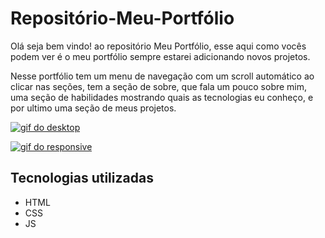 # Repositório-Meu-Portfólio
Olá seja bem vindo! ao repositório Meu Portfólio, esse aqui como vocês podem ver é o meu portfólio sempre estarei adicionando novos projetos.

Nesse portfólio tem um menu de navegação com um scroll automático ao clicar nas seções, tem a seção de sobre, que fala um pouco sobre mim, uma seção de habilidades mostrando quais as tecnologias eu conheço, e por ultimo uma seção de meus projetos.

[<img src="./src/animação-portfólio.gif" alt="gif do desktop">](https://gustavo-gsilva.github.io/portfolio/)

[ <img src="./src/animação-portfólio-responsivo.gif" alt="gif do responsive">](https://gustavo-gsilva.github.io/portfolio/)

## Tecnologias utilizadas
- HTML
- CSS
- JS